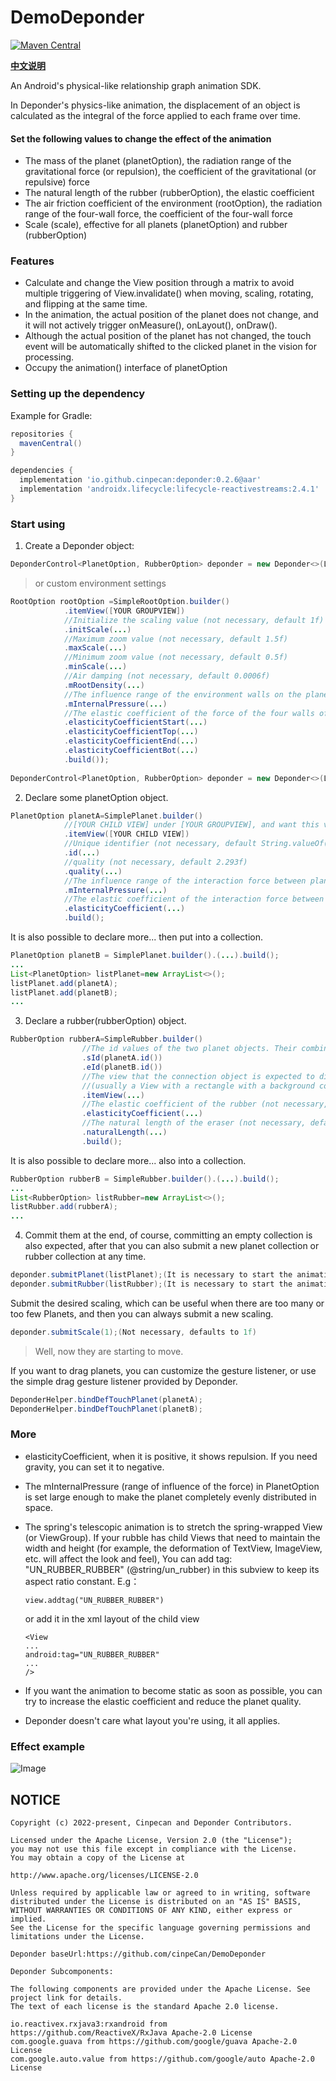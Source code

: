 # DemoDeponder

[![Maven Central](https://img.shields.io/maven-central/v/io.github.cinpecan/deponder.svg?label=Maven%20Central)](https://search.maven.org/search?q=g:%22io.github.cinpecan%22%20AND%20a:%22deponder%22)

<p align="start">
  <a href="README_zh.md">
    <b>中文说明</b>
  </a>
</p> 

An Android's physical-like relationship graph animation SDK.  

In Deponder's physics-like animation, the displacement of an object is calculated as the integral of the force applied to each frame over time.

#### Set the following values to change the effect of the animation

- The mass of the planet (planetOption), the radiation range of the gravitational force (or repulsion), the coefficient of the gravitational (or repulsive) force
- The natural length of the rubber (rubberOption), the elastic coefficient
- The air friction coefficient of the environment (rootOption), the radiation range of the four-wall force, the coefficient of the four-wall force
- Scale (scale), effective for all planets (planetOption) and rubber (rubberOption)


### Features

- Calculate and change the View position through a matrix to avoid multiple triggering of View.invalidate() when moving, scaling, rotating, and flipping at the same time.
- In the animation, the actual position of the planet does not change, and it will not actively trigger onMeasure(), onLayout(), onDraw().
- Although the actual position of the planet has not changed, the touch event will be automatically shifted to the clicked planet in the vision for processing.
- Occupy the animation() interface of planetOption


### Setting up the dependency

Example for Gradle:

```groovy
repositories {
  mavenCentral()
}
```
```groovy
dependencies {
  implementation 'io.github.cinpecan:deponder:0.2.6@aar'
  implementation 'androidx.lifecycle:lifecycle-reactivestreams:2.4.1'
}
```


### Start using


1. Create a Deponder object:
```java
DeponderControl<PlanetOption, RubberOption> deponder = new Deponder<>(LifecycleOwner, [YOUR GROUPVIEW]);
```

>or custom environment settings

```java
RootOption rootOption =SimpleRootOption.builder()
            .itemView([YOUR GROUPVIEW])
            //Initialize the scaling value (not necessary, default 1f)
            .initScale(...)
            //Maximum zoom value (not necessary, default 1.5f)
            .maxScale(...)
            //Minimum zoom value (not necessary, default 0.5f)
            .minScale(...)
            //Air damping (not necessary, default 0.0006f)
            .mRootDensity(...)
            //The influence range of the environment walls on the planetary force (not necessary, default 300)
            .mInternalPressure(...)
            //The elastic coefficient of the force of the four walls of the environment on the planet (not necessary, default 1.44f)
            .elasticityCoefficientStart(...)
            .elasticityCoefficientTop(...)
            .elasticityCoefficientEnd(...)
            .elasticityCoefficientBot(...)
            .build());
            
DeponderControl<PlanetOption, RubberOption> deponder = new Deponder<>(LifecycleOwner, rootOption);
```

2. Declare some planetOption object.
```java
PlanetOption planetA=SimplePlanet.builder()
            //[YOUR CHILD VIEW] under [YOUR GROUPVIEW], and want this view to be controlled by Deponder. (required)
            .itemView([YOUR CHILD VIEW])
            //Unique identifier (not necessary, default String.valueOf([YOUR CHILD VIEW].hashCode())
            .id(...)
            //quality (not necessary, default 2.293f)
            .quality(...)
            //The influence range of the interaction force between planets (not necessary, default 220)
            .mInternalPressure(...)
            //The elastic coefficient of the interaction force between planets (not necessary, default 1.33f)
            .elasticityCoefficient(...)
            .build();
```
It is also possible to declare more... then put into a collection.
```java
PlanetOption planetB = SimplePlanet.builder().(...).build();
...
List<PlanetOption> listPlanet=new ArrayList<>();
listPlanet.add(planetA);
listPlanet.add(planetB);
...
```

3. Declare a rubber(rubberOption) object.
```java
RubberOption rubberA=SimpleRubber.builder()
                //The id values of the two planet objects. Their combination should be unique. (required)
                .sId(planetA.id())
                .eId(planetB.id())
                //The view that the connection object is expected to display, such as a line segment 
                //(usually a View with a rectangle with a background color and a width and height greater than 0)
                .itemView(...)
                //The elastic coefficient of the rubber (not necessary, default 1.68f)
                .elasticityCoefficient(...)
                //The natural length of the eraser (not necessary, default 300)
                .naturalLength(...)
                .build();
```
It is also possible to declare more... also into a collection.
```java
RubberOption rubberB = SimpleRubber.builder().(...).build();
...
List<RubberOption> listRubber=new ArrayList<>();
listRubber.add(rubberA);
...
```
4. Commit them at the end, of course, committing an empty collection is also expected, after that you can also submit a new planet collection or rubber collection at any time.
```java
deponder.submitPlanet(listPlanet);(It is necessary to start the animation for the first time)
deponder.submitRubber(listRubber);(It is necessary to start the animation for the first time)
```
Submit the desired scaling, which can be useful when there are too many or too few Planets, and then you can always submit a new scaling.
```java
deponder.submitScale(1);(Not necessary, defaults to 1f)
```

>Well, now they are starting to move.

If you want to drag planets, you can customize the gesture listener, or use the simple drag gesture listener provided by Deponder.
```java
DeponderHelper.bindDefTouchPlanet(planetA);
DeponderHelper.bindDefTouchPlanet(planetB);
```

### More

- elasticityCoefficient, when it is positive, it shows repulsion. If you need gravity, you can set it to negative.

- The mInternalPressure (range of influence of the force) in PlanetOption is set large enough to make the planet completely evenly distributed in space.

- The spring's telescopic animation is to stretch the spring-wrapped View (or ViewGroup). If your rubble has child Views that need to maintain the width and height (for example, the deformation of TextView, ImageView, etc. will affect the look and feel),
  You can add tag: "UN_RUBBER_RUBBER" (@string/un_rubber) in this subview to keep its aspect ratio constant.
  E.g：
  ```
  view.addtag("UN_RUBBER_RUBBER")
  ```
  or add it in the xml layout of the child view
  ```
  <View
  ...
  android:tag="UN_RUBBER_RUBBER"
  ...
  />
  
  ```
  
- If you want the animation to become static as soon as possible, you can try to increase the elastic coefficient and reduce the planet quality.

- Deponder doesn't care what layout you're using, it all applies.


### Effect example

![Image](https://s4.ax1x.com/2022/02/25/bAEZwj.gif)

## NOTICE

    Copyright (c) 2022-present, Cinpecan and Deponder Contributors.

    Licensed under the Apache License, Version 2.0 (the "License");
    you may not use this file except in compliance with the License.
    You may obtain a copy of the License at

    http://www.apache.org/licenses/LICENSE-2.0

    Unless required by applicable law or agreed to in writing, software
    distributed under the License is distributed on an "AS IS" BASIS,
    WITHOUT WARRANTIES OR CONDITIONS OF ANY KIND, either express or implied.
    See the License for the specific language governing permissions and
    limitations under the License.
    
    Deponder baseUrl:https://github.com/cinpeCan/DemoDeponder
    
    Deponder Subcomponents:
    
    The following components are provided under the Apache License. See project link for details.
    The text of each license is the standard Apache 2.0 license.
    
    io.reactivex.rxjava3:rxandroid from https://github.com/ReactiveX/RxJava Apache-2.0 License
    com.google.guava from https://github.com/google/guava Apache-2.0 License
    com.google.auto.value from https://github.com/google/auto Apache-2.0 License


